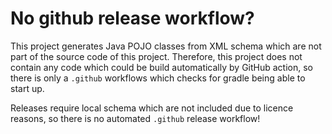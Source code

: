 # No github release workflow?

This project generates Java POJO classes from XML schema which are not part of 
the source code of this project. Therefore, this project does not contain
any code which could be build automatically by GitHub action, so there is only
a `.github` workflows which checks for gradle being able to start up.

Releases require local schema which are not included due to licence reasons, so
there is no automated `.github` release workflow! 
